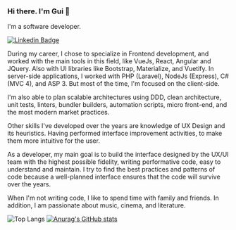 ### Hi there. I'm Gui 👋

I'm a software developer.

[![Linkedin Badge](https://img.shields.io/badge/-LinkedIn-blue?style=flat-square&logo=Linkedin&card_width=400&logoColor=white&link=https://www.linkedin.com/in/guilherme-cazaroto)](https://www.linkedin.com/in/guilherme-cazaroto)

During my career, I chose to specialize in Frontend development, and worked with the main tools in this field, like VueJs, React, Angular and JQuery. Also with  UI libraries like Bootstrap, Materialize, and Vuetify.
In server-side applications, I worked with PHP (Laravel), NodeJs (Express), C#  (MVC 4),  and ASP 3. But most of the time, I'm focused on the client-side.

I'm also able to plan scalable architectures using DDD, clean architecture, unit tests, linters, bundler builders, automation scripts, micro front-end, and the most modern market practices.

Other skills I've developed over the years are knowledge of UX Design and its heuristics. Having performed interface improvement activities, to make them more intuitive for the user.

As a developer, my main goal is to build the interface designed by the UX/UI team with the highest possible fidelity, writing performative code, easy to understand and maintain. I try to find the best practices and patterns of code because a well-planned interface ensures that the code will survive over the years. 

When I'm not writing code, I like to spend time with family and friends. In addition, I am passionate about music, cinema, and literature.

![Top Langs](https://github-readme-stats.vercel.app/api/top-langs/?username=anuraghazra&layout=compact)     [![Anurag's GitHub stats](https://github-readme-stats.vercel.app/api?username=guicazaroto)](https://github.com/guicazaroto) 

